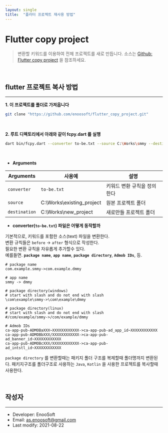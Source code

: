 ```yaml
---
layout: single
title:  "플러터 프로젝트 재사용 방법"
---
```

# Flutter copy project

>변환할 키워드를 이용하여 전체 프로젝트를 새로 만듭니다. 소스는 [Github: Flutter copy project](https://github.com/enoosoft/flutter_copy_project) 을 참조하세요.
<br>

## flutter 프로젝트 복사 방법
---
**1. 이 프로젝트를 폴더로 가져옵니다**
```bash
git clone "https://github.com/enoosoft/flutter_copy_project.git"
```
<br>

**2. 루트 디렉토리에서 아래와 같이 fcpy.dart 를 실행**
```bash
dart bin/fcpy.dart --converter to-be.txt --source C:\Works\smmy --destination C:\Works\dmmy
```
<br>
  
 - **Arguments**  
  
|Arguments|사용예|설명|
|---|---|---|
|`converter`|`to-be.txt`|키워드 변환 규칙을 정의한다|
|`source`|C:\Works\existing_project|원본 프로젝트 폴더|
|`destination`|C:\Works\new_project|새로만들 프로젝트 폴더|  



- **converter(`to-be.txt`) 파일은 어떻게 동작할까**

기본적으로, 키워드를 포함한 소스(text) 파일을 변환한다.<br> 
변환 규칙들은 `before` -> `after` 형식으로 작성한다.<br>
필요한 변환 규칙을 자유롭게 추가할수 있다.<br> 
예를들면. **`package name`**, **`app name`**, **`package directory`**, **`Admob IDs`**, 등.

```
# package name
com.example.smmy->com.example.dmmy

# app name
smmy -> dmmy

# package directory(windows) 
# start with slash and do not end with slash  
\com\example\smmy->\com\example\dmmy

# package directory(linux) 
# start with slash and do not end with slash
#/com/example/smmy->/com/example/dmmy

# Admob IDs
ca-app-pub-ADMOBaXXX~XXXXXXXXXXXX->ca-app-pub-ad_app_id~XXXXXXXXXXXX
ca-app-pub-ADMOBbXXX/XXXXXXXXXXXX->ca-app-pub-ad_banner_id~XXXXXXXXXXXX
ca-app-pub-ADMOBcXXX/XXXXXXXXXXXX->ca-app-pub-ad_intstl_id~XXXXXXXXXXXX
```
`package directory` 를 변환할때는 패키지 폴더 구조를 복제할때 폴더명까지 변환된다. 패키지구조를 폴더구조로 사용하는 `Java`, `Kotlin` 을 사용한 프로젝트를 복사할때 사용한다.

<br>


## 작성자
---

* Developer: EnooSoft
* Email: [as.enoosoft@gmail.com](mailto:as.enoosoft@gmail.com)
* Last modify: 2021-08-22